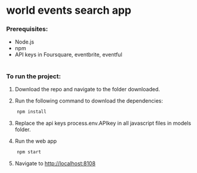 # world events search app


### Prerequisites:

- Node.js
- npm
- API keys in Foursquare, eventbrite, eventful

#

### To run the project:


1. Download the repo and navigate to the folder downloaded.


2. Run the following command to download the dependencies:

```bash 
    npm install
```

3. Replace the api keys process.env.APIkey in all javascript files in models folder.

4. Run the web app

```bash 
    npm start
```

5. Navigate to [http://localhost:8108](http://localhost:8108/)

&nbsp;
